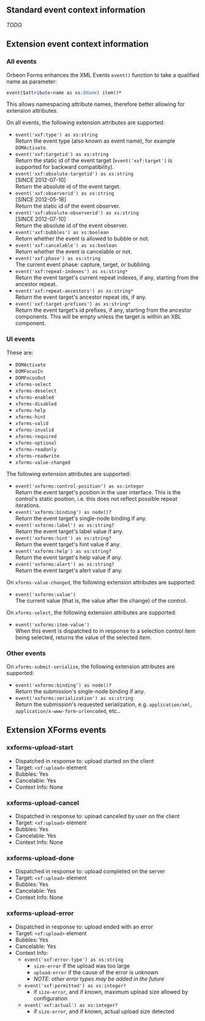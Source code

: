 ## Standard event context information

*TODO*

## Extension event context information

### All events

Orbeon Forms enhances the XML Events `event()` function to take a qualified name as parameter:

```ruby
event($attribute-name as xs:QName) item()*
```

This allows namespacing attribute names, therefore better allowing for extension attributes.

On all events, the following extension attributes are supported:

- `event('xxf:type') as xs:string`  
  Return the event type (also known as event name), for example `DOMActivate`.
- `event('xxf:targetid') as xs:string`  
  Return the static id of the event target (`event('xxf:target')` is supported for backward compatibility).
- `event('xxf:absolute-targetid') as xs:string`  
  [SINCE 2012-07-10]  
  Return the absolute id of the event target.
- `event('xxf:observerid') as xs:string`  
  [SINCE 2012-05-18]  
  Return the static id of the event observer.
- `event('xxf:absolute-observerid') as xs:string`  
  [SINCE 2012-07-10]  
  Return the absolute id of the event observer.
- `event('xxf:bubbles') as xs:boolean`  
  Return whether the event is allowed to bubble or not.
- `event('xxf:cancelable') as xs:boolean`  
  Return whether the event is cancelable or not.
- `event('xxf:phase') as xs:string`  
  The current event phase: capture, target, or bubbling.
- `event('xxf:repeat-indexes') as xs:string*`  
  Return the event target's current repeat indexes, if any, starting from the ancestor repeat.
- `event('xxf:repeat-ancestors') as xs:string*`  
  Return the event target's ancestor repeat ids, if any.
- `event('xxf:target-prefixes') as xs:string*`  
  Return the event target's id prefixes, if any, starting from the ancestor components. This will be empty unless the target is within an XBL component.

### UI events

These are:

- `DOMActivate`
- `DOMFocusIn`
- `DOMFocusOut`
- `xforms-select`
- `xforms-deselect`
- `xforms-enabled`
- `xforms-disabled`
- `xforms-help`
- `xforms-hint`
- `xforms-valid`
- `xforms-invalid`
- `xforms-required`
- `xforms-optional`
- `xforms-readonly`
- `xforms-readwrite`
- `xforms-value-changed`

The following extension attributes are supported:

- `event('xxforms:control-position') as xs:integer`  
  Return the event target's position in the user interface. This is the control's static position, i.e. this does not reflect possible repeat iterations.
- `event('xxforms:binding') as node()?`  
  Return the event target's single-node binding if any.
- `event('xxforms:label') as xs:string?`  
  Return the event target's label value if any.
- `event('xxforms:hint') as xs:string?`  
  Return the event target's hint value if any.
- `event('xxforms:help') as xs:string?`  
  Return the event target's help value if any.
- `event('xxforms:alert') as xs:string?`  
  Return the event target's alert value if any.

On `xforms-value-changed`, the following extension attributes are supported:

- `event('xxforms:value')`  
  The current value (that is, the value after the change) of the control.

On `xforms-select`, the following extension attributes are supported:

- `event('xxforms:item-value')`  
  When this event is dispatched to in response to a selection control item being selected, returns the value of the selected item.

### Other events

On `xforms-submit-serialize`, the following extension attributes are supported:

- `event('xxforms:binding') as node()?`  
  Return the submission's single-node binding if any.
- `event('xxforms:serialization') as xs:string`  
  Return the submission's requested serialization, e.g. `application/xml`, `application/x-www-form-urlencoded`, etc..

## Extension XForms events

### xxforms-upload-start

- Dispatched in response to: upload started on the client
- Target: `<xf:upload>` element
- Bubbles: Yes
- Cancelable: Yes
- Context Info: None

### xxforms-upload-cancel

- Dispatched in response to: upload canceled by user on the client
- Target: `<xf:upload>` element
- Bubbles: Yes
- Cancelable: Yes
- Context Info: None

### xxforms-upload-done

- Dispatched in response to: upload completed on the server
- Target: `<xf:upload>` element
- Bubbles: Yes
- Cancelable: Yes
- Context Info: None

### xxforms-upload-error

- Dispatched in response to: upload ended with an error
- Target: `<xf:upload>` element
- Bubbles: Yes
- Cancelable: Yes
- Context Info:
    - `event('xxf:error-type') as xs:string`
        - `size-error` if the upload was too large
        - `upload-error` if the cause of the error is unknown
        - *NOTE: other error types may be added in the future*
    - `event('xxf:permitted') as xs:integer?`
        - if `size-error`, and if known, maximum upload size allowed by configuration
    - `event('xxf:actual') as xs:integer?`
        - if `size-error`, and if known, actual upload size detected
